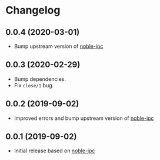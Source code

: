 # Changelog

## 0.0.4 (2020-03-01)

* Bump upstream version of [noble-ipc](https://github.com/potatosalad/noble-ipc)

## 0.0.3 (2020-02-29)

* Bump dependencies.
* Fix `close/1` bug.

## 0.0.2 (2019-09-02)

* Improved errors and bump upstream version of [noble-ipc](https://github.com/potatosalad/noble-ipc)

## 0.0.1 (2019-09-02)

* Initial release based on [noble-ipc](https://github.com/potatosalad/noble-ipc)
